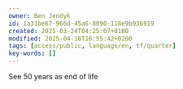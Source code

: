 ```yaml
---
owner: Ben Jendyk
id: 1a31be67-966d-45a6-8090-118e9b936919
created: 2025-03-24T04:25:07+0100
modified: 2025-04-18T16:55:42+0200
tags: [access/public, language/en, tf/quarter]
key-words: []
---
```


See 50 years as end of life